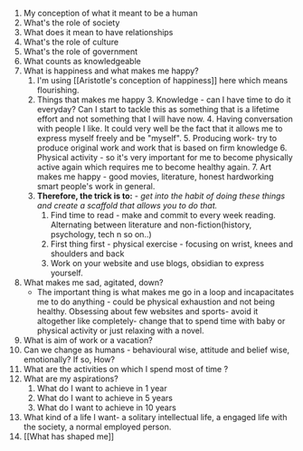 1. My conception of what it meant to be a human
2. What's the role of society 
3. What does it mean to have relationships 
4. What's the role of culture
5. What's the role of government
6. What counts as knowledgeable 
7. What is happiness and what makes me happy?
	1. I'm using [[Aristotle's conception of happiness]] here which means flourishing.
	2. Things that makes me happy
		3. Knowledge - can I have time to do it everyday? Can I start to tackle this as something that is a lifetime effort and not something that I will have now.
		4. Having conversation with people I like. It could very well be the fact that it allows me to express myself freely and be "myself". 
		5. Producing work- try to produce original work and work that is based on firm knowledge 
		6. Physical activity - so it's very important for me to become physically active again which requires me to become healthy again.
		7. Art makes me happy - good movies, literature, honest hardworking smart people's work in general.
	3. **Therefore, the trick is to:** - *get into the habit of doing these things and create a scaffold that allows you to do that.*
		1. Find time to read - make and commit to every week reading. Alternating between literature and non-fiction(history, psychology, tech n so on..)
		2. First thing first - physical exercise - focusing on wrist, knees and shoulders and back
		3. Work on your website and use blogs, obsidian to express yourself.
8. What makes me sad, agitated, down?
	- The important thing is what makes me go in a loop and incapacitates me to do anything - could be physical exhaustion and not being healthy. Obsessing about few websites and sports- avoid it altogether like completely- change that to spend time with baby or physical activity or just relaxing with a novel.
9. What is aim of work or a vacation?
10. Can we change as humans - behavioural wise, attitude and belief wise, emotionally? If so, How?
11. What are the activities on which I spend most of time ?
12. What are my aspirations? 
	1. What do I want to achieve in 1 year
	2. What do I want to achieve in 5 years
	3. What do I want to achieve in 10 years
13. What kind of a life I want- a solitary intellectual life, a engaged life with the society, a normal employed person.
14. [[What has shaped me]]